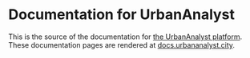 # Documentation for UrbanAnalyst

This is the source of the documentation for [the UrbanAnalyst
platform](https://urbananalyst.city). These documentation pages are rendered at
[docs.urbananalyst.city](https://docs.urbananalyst.city).
